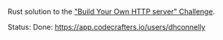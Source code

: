 Rust solution to the
["Build Your Own HTTP server" Challenge](https://app.codecrafters.io/courses/http-server/overview).

Status: Done: https://app.codecrafters.io/users/dhconnelly
